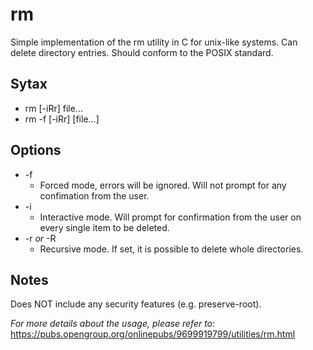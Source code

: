 # rm
Simple implementation of the rm utility in C for unix-like systems. 
Can delete directory entries.
Should conform to the POSIX standard.

## Sytax
* rm [-iRr] file...
* rm -f [-iRr] [file...]

## Options
* -f 
  * Forced mode, errors will be ignored. Will not prompt for any confimation from the user.
* -i
  * Interactive mode. Will prompt for confirmation from the user on every single item to be deleted.
* -r *or* -R
  * Recursive mode. If set, it is possible to delete whole directories.

## Notes
Does NOT include any security features (e.g. preserve-root).

*For more details about the usage, please refer to:* https://pubs.opengroup.org/onlinepubs/9699919799/utilities/rm.html
